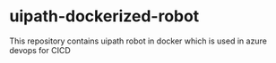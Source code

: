 # uipath-dockerized-robot
This repository contains uipath robot in docker which is used in azure devops for CICD

